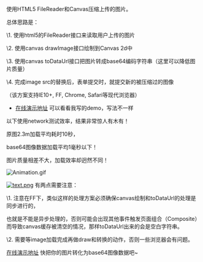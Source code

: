 使用HTML5 FileReader和Canvas压缩上传的图片。



总体思路是：

\1. 使用html5的FileReader接口来读取用户上传的图片

\2. 使用canvas drawImage接口绘制到Canvas 2d中

\3. 使用canvas toDataUrl接口把图片转成base64编码字符串（这里可以降低图片质量）

\4. 完成image src的替换后，表单提交时，就提交新的被压缩过的图像

（该方案支持IE10+, FF, Chrome, Safari等现代浏览器）



- [ 在线演示地址](http://uip16584232.cms1.91mb.com.cn/content/templates/mini/demo.html)  可以看看我写的demo，写法不一样





以下使用network测试效率，结果非常惊人有木有！

原图2.3m加载平均耗时10秒，

base64图像数据加载平均1毫秒以下！

图片质量相差不大，加载效率却迥然不同！





![Animation.gif](http://uip16584232.cms1.91mb.com.cn/content/uploadfile/201811/4d631541601074.gif)











[![text.png](http://uip16584232.cms1.91mb.com.cn/content/uploadfile/201811/d9d91541601254.png)](http://uip16584232.cms1.91mb.com.cn/content/uploadfile/201811/d9d91541601254.png)
有两点需要注意：

\1. 注意在FF下，类似这样的处理方案必须确保canvas绘制和toDataUrl的处理是同步进行的，

也就是不能是异步处理的，否则可能会出现其他事件触发页面组合（Composite）而导致canvas缓存被清空的情况，那样toDataUrl出来的会是空白字符串。

\2. 需要等image加载完成再做draw和转换的动作，否则一些浏览器会有问题。





[ 在线演示地址](http://uip16584232.cms1.91mb.com.cn/content/templates/mini/demo.html) 快把你的图片转化为base64图像数据吧~